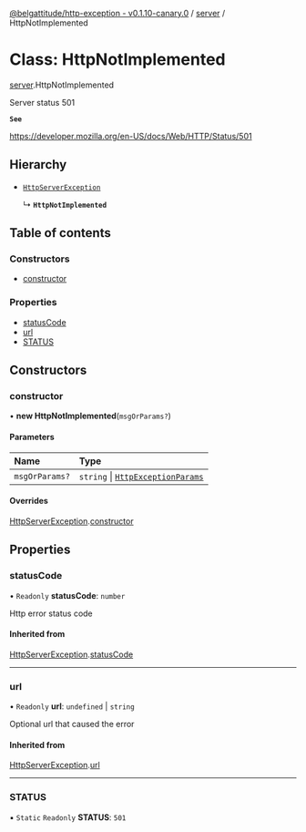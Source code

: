 [@belgattitude/http-exception - v0.1.10-canary.0](../README.md) / [server](../modules/server.md) / HttpNotImplemented

# Class: HttpNotImplemented

[server](../modules/server.md).HttpNotImplemented

Server status 501

**`See`**

https://developer.mozilla.org/en-US/docs/Web/HTTP/Status/501

## Hierarchy

- [`HttpServerException`](base.HttpServerException.md)

  ↳ **`HttpNotImplemented`**

## Table of contents

### Constructors

- [constructor](server.HttpNotImplemented.md#constructor)

### Properties

- [statusCode](server.HttpNotImplemented.md#statuscode)
- [url](server.HttpNotImplemented.md#url)
- [STATUS](server.HttpNotImplemented.md#status)

## Constructors

### constructor

• **new HttpNotImplemented**(`msgOrParams?`)

#### Parameters

| Name           | Type                                                                         |
| :------------- | :--------------------------------------------------------------------------- |
| `msgOrParams?` | `string` \| [`HttpExceptionParams`](../modules/types.md#httpexceptionparams) |

#### Overrides

[HttpServerException](base.HttpServerException.md).[constructor](base.HttpServerException.md#constructor)

## Properties

### statusCode

• `Readonly` **statusCode**: `number`

Http error status code

#### Inherited from

[HttpServerException](base.HttpServerException.md).[statusCode](base.HttpServerException.md#statuscode)

---

### url

• `Readonly` **url**: `undefined` \| `string`

Optional url that caused the error

#### Inherited from

[HttpServerException](base.HttpServerException.md).[url](base.HttpServerException.md#url)

---

### STATUS

▪ `Static` `Readonly` **STATUS**: `501`
